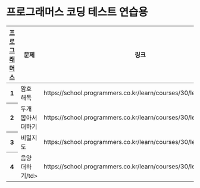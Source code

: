 
<h1>프로그래머스 코딩 테스트 연습용</h1>
    
<!-- <table style="border: 2px;">
  <tr>
    <td> 컨텐츠 내용1 </td>
    <td> 컨텐츠 내용2 </td>
    <td> 컨텐츠 내용3 </td>
  </tr><tr>
    <td colspan="3"> 컨텐츠 내용4 </td>
  </tr><tr>
    <td> 컨텐츠 내용5 </td>
    <td colspan="2"> 컨텐츠 내용6 </td>
  </tr><tr>
    <td rowspan="3"> 컨텐츠 내용7 </td>
  </tr><tr>
    <td> 컨텐츠 내용8-1 </td>
    <td> 컨텐츠 내용9-1 </td>
  </tr><tr>
    <td> 컨텐츠 내용8-2 </td>
    <td> 컨텐츠 내용9-2 </td>
  </tr>
</table> -->

<table>
<tr>
  <th scope="col"><a href="https://school.programmers.co.kr/">프로그래머스</a></th>
  <th scope="col">문제</th>
  <th scope="col">링크</th>
  <th scope="col">날짜</th>
</tr>
       
<tbody>
<!-- 2023-04-19-->
<tr>
<th scope="row">1</th>
<td>암호 해독</td>
<td>https://school.programmers.co.kr/learn/courses/30/lessons/120892</td>
<td>2023-04-19</td>
</tr>

<tr>
<th scope="row">2</th>
<td>두개 뽑아서 더하기</td>
<td>https://school.programmers.co.kr/learn/courses/30/lessons/68644</td>
<td>2023-04-19</td>
</tr>
          
<tr>
<th scope="row">3</th>
<td>비밀지도</td>
<td>https://school.programmers.co.kr/learn/courses/30/lessons/17681</td>
<td>2023-04-19</td>
</tr>
    
<!-- 2023-04-20 -->
<tr>
<th>4</th>
<td>음양 더하기/td>
<td>https://school.programmers.co.kr/learn/courses/30/lessons/76501</td>
<td>2023-04-20</td>
</tr>

</tbody>

</table>


